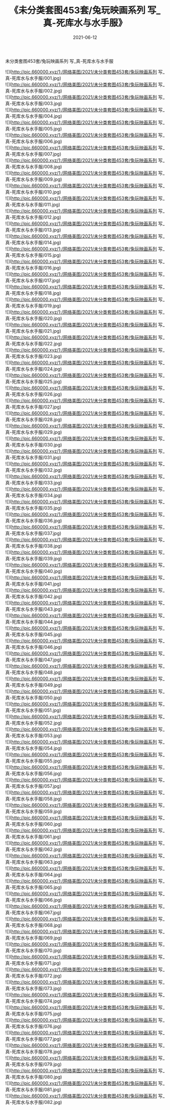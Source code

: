 ﻿---
layout: post
title:  《未分类套图453套/兔玩映画系列 写_真-死库水与水手服》
date:   2021-06-12
img: http://pic.660000.xyz/1:/网络美图/2021/未分类套图453套/兔玩映画系列 写_真-死库水与水手服/000.jpg
categories: [美女, 清纯, 唯美]
---

未分类套图453套/兔玩映画系列 写_真-死库水与水手服

 ![](http://pic.660000.xyz/1:/网络美图/2021/未分类套图453套/兔玩映画系列 写_真-死库水与水手服/001.jpg) <br>![](http://pic.660000.xyz/1:/网络美图/2021/未分类套图453套/兔玩映画系列 写_真-死库水与水手服/002.jpg) <br>![](http://pic.660000.xyz/1:/网络美图/2021/未分类套图453套/兔玩映画系列 写_真-死库水与水手服/003.jpg) <br>![](http://pic.660000.xyz/1:/网络美图/2021/未分类套图453套/兔玩映画系列 写_真-死库水与水手服/004.jpg) <br>![](http://pic.660000.xyz/1:/网络美图/2021/未分类套图453套/兔玩映画系列 写_真-死库水与水手服/005.jpg) <br>![](http://pic.660000.xyz/1:/网络美图/2021/未分类套图453套/兔玩映画系列 写_真-死库水与水手服/006.jpg) <br>![](http://pic.660000.xyz/1:/网络美图/2021/未分类套图453套/兔玩映画系列 写_真-死库水与水手服/007.jpg) <br>![](http://pic.660000.xyz/1:/网络美图/2021/未分类套图453套/兔玩映画系列 写_真-死库水与水手服/008.jpg) <br>![](http://pic.660000.xyz/1:/网络美图/2021/未分类套图453套/兔玩映画系列 写_真-死库水与水手服/009.jpg) <br>![](http://pic.660000.xyz/1:/网络美图/2021/未分类套图453套/兔玩映画系列 写_真-死库水与水手服/010.jpg) <br>![](http://pic.660000.xyz/1:/网络美图/2021/未分类套图453套/兔玩映画系列 写_真-死库水与水手服/011.jpg) <br>![](http://pic.660000.xyz/1:/网络美图/2021/未分类套图453套/兔玩映画系列 写_真-死库水与水手服/012.jpg) <br>![](http://pic.660000.xyz/1:/网络美图/2021/未分类套图453套/兔玩映画系列 写_真-死库水与水手服/013.jpg) <br>![](http://pic.660000.xyz/1:/网络美图/2021/未分类套图453套/兔玩映画系列 写_真-死库水与水手服/014.jpg) <br>![](http://pic.660000.xyz/1:/网络美图/2021/未分类套图453套/兔玩映画系列 写_真-死库水与水手服/015.jpg) <br>![](http://pic.660000.xyz/1:/网络美图/2021/未分类套图453套/兔玩映画系列 写_真-死库水与水手服/016.jpg) <br>![](http://pic.660000.xyz/1:/网络美图/2021/未分类套图453套/兔玩映画系列 写_真-死库水与水手服/017.jpg) <br>![](http://pic.660000.xyz/1:/网络美图/2021/未分类套图453套/兔玩映画系列 写_真-死库水与水手服/018.jpg) <br>![](http://pic.660000.xyz/1:/网络美图/2021/未分类套图453套/兔玩映画系列 写_真-死库水与水手服/019.jpg) <br>![](http://pic.660000.xyz/1:/网络美图/2021/未分类套图453套/兔玩映画系列 写_真-死库水与水手服/020.jpg) <br>![](http://pic.660000.xyz/1:/网络美图/2021/未分类套图453套/兔玩映画系列 写_真-死库水与水手服/021.jpg) <br>![](http://pic.660000.xyz/1:/网络美图/2021/未分类套图453套/兔玩映画系列 写_真-死库水与水手服/022.jpg) <br>![](http://pic.660000.xyz/1:/网络美图/2021/未分类套图453套/兔玩映画系列 写_真-死库水与水手服/023.jpg) <br>![](http://pic.660000.xyz/1:/网络美图/2021/未分类套图453套/兔玩映画系列 写_真-死库水与水手服/024.jpg) <br>![](http://pic.660000.xyz/1:/网络美图/2021/未分类套图453套/兔玩映画系列 写_真-死库水与水手服/025.jpg) <br>![](http://pic.660000.xyz/1:/网络美图/2021/未分类套图453套/兔玩映画系列 写_真-死库水与水手服/026.jpg) <br>![](http://pic.660000.xyz/1:/网络美图/2021/未分类套图453套/兔玩映画系列 写_真-死库水与水手服/027.jpg) <br>![](http://pic.660000.xyz/1:/网络美图/2021/未分类套图453套/兔玩映画系列 写_真-死库水与水手服/028.jpg) <br>![](http://pic.660000.xyz/1:/网络美图/2021/未分类套图453套/兔玩映画系列 写_真-死库水与水手服/029.jpg) <br>![](http://pic.660000.xyz/1:/网络美图/2021/未分类套图453套/兔玩映画系列 写_真-死库水与水手服/030.jpg) <br>![](http://pic.660000.xyz/1:/网络美图/2021/未分类套图453套/兔玩映画系列 写_真-死库水与水手服/031.jpg) <br>![](http://pic.660000.xyz/1:/网络美图/2021/未分类套图453套/兔玩映画系列 写_真-死库水与水手服/032.jpg) <br>![](http://pic.660000.xyz/1:/网络美图/2021/未分类套图453套/兔玩映画系列 写_真-死库水与水手服/033.jpg) <br>![](http://pic.660000.xyz/1:/网络美图/2021/未分类套图453套/兔玩映画系列 写_真-死库水与水手服/034.jpg) <br>![](http://pic.660000.xyz/1:/网络美图/2021/未分类套图453套/兔玩映画系列 写_真-死库水与水手服/035.jpg) <br>![](http://pic.660000.xyz/1:/网络美图/2021/未分类套图453套/兔玩映画系列 写_真-死库水与水手服/036.jpg) <br>![](http://pic.660000.xyz/1:/网络美图/2021/未分类套图453套/兔玩映画系列 写_真-死库水与水手服/037.jpg) <br>![](http://pic.660000.xyz/1:/网络美图/2021/未分类套图453套/兔玩映画系列 写_真-死库水与水手服/038.jpg) <br>![](http://pic.660000.xyz/1:/网络美图/2021/未分类套图453套/兔玩映画系列 写_真-死库水与水手服/039.jpg) <br>![](http://pic.660000.xyz/1:/网络美图/2021/未分类套图453套/兔玩映画系列 写_真-死库水与水手服/040.jpg) <br>![](http://pic.660000.xyz/1:/网络美图/2021/未分类套图453套/兔玩映画系列 写_真-死库水与水手服/041.jpg) <br>![](http://pic.660000.xyz/1:/网络美图/2021/未分类套图453套/兔玩映画系列 写_真-死库水与水手服/042.jpg) <br>![](http://pic.660000.xyz/1:/网络美图/2021/未分类套图453套/兔玩映画系列 写_真-死库水与水手服/043.jpg) <br>![](http://pic.660000.xyz/1:/网络美图/2021/未分类套图453套/兔玩映画系列 写_真-死库水与水手服/044.jpg) <br>![](http://pic.660000.xyz/1:/网络美图/2021/未分类套图453套/兔玩映画系列 写_真-死库水与水手服/045.jpg) <br>![](http://pic.660000.xyz/1:/网络美图/2021/未分类套图453套/兔玩映画系列 写_真-死库水与水手服/046.jpg) <br>![](http://pic.660000.xyz/1:/网络美图/2021/未分类套图453套/兔玩映画系列 写_真-死库水与水手服/047.jpg) <br>![](http://pic.660000.xyz/1:/网络美图/2021/未分类套图453套/兔玩映画系列 写_真-死库水与水手服/048.jpg) <br>![](http://pic.660000.xyz/1:/网络美图/2021/未分类套图453套/兔玩映画系列 写_真-死库水与水手服/049.jpg) <br>![](http://pic.660000.xyz/1:/网络美图/2021/未分类套图453套/兔玩映画系列 写_真-死库水与水手服/050.jpg) <br>![](http://pic.660000.xyz/1:/网络美图/2021/未分类套图453套/兔玩映画系列 写_真-死库水与水手服/051.jpg) <br>![](http://pic.660000.xyz/1:/网络美图/2021/未分类套图453套/兔玩映画系列 写_真-死库水与水手服/052.jpg) <br>![](http://pic.660000.xyz/1:/网络美图/2021/未分类套图453套/兔玩映画系列 写_真-死库水与水手服/053.jpg) <br>![](http://pic.660000.xyz/1:/网络美图/2021/未分类套图453套/兔玩映画系列 写_真-死库水与水手服/054.jpg) <br>![](http://pic.660000.xyz/1:/网络美图/2021/未分类套图453套/兔玩映画系列 写_真-死库水与水手服/055.jpg) <br>![](http://pic.660000.xyz/1:/网络美图/2021/未分类套图453套/兔玩映画系列 写_真-死库水与水手服/056.jpg) <br>![](http://pic.660000.xyz/1:/网络美图/2021/未分类套图453套/兔玩映画系列 写_真-死库水与水手服/057.jpg) <br>![](http://pic.660000.xyz/1:/网络美图/2021/未分类套图453套/兔玩映画系列 写_真-死库水与水手服/058.jpg) <br>![](http://pic.660000.xyz/1:/网络美图/2021/未分类套图453套/兔玩映画系列 写_真-死库水与水手服/059.jpg) <br>![](http://pic.660000.xyz/1:/网络美图/2021/未分类套图453套/兔玩映画系列 写_真-死库水与水手服/060.jpg) <br>![](http://pic.660000.xyz/1:/网络美图/2021/未分类套图453套/兔玩映画系列 写_真-死库水与水手服/061.jpg) <br>![](http://pic.660000.xyz/1:/网络美图/2021/未分类套图453套/兔玩映画系列 写_真-死库水与水手服/062.jpg) <br>![](http://pic.660000.xyz/1:/网络美图/2021/未分类套图453套/兔玩映画系列 写_真-死库水与水手服/063.jpg) <br>![](http://pic.660000.xyz/1:/网络美图/2021/未分类套图453套/兔玩映画系列 写_真-死库水与水手服/064.jpg) <br>![](http://pic.660000.xyz/1:/网络美图/2021/未分类套图453套/兔玩映画系列 写_真-死库水与水手服/065.jpg) <br>![](http://pic.660000.xyz/1:/网络美图/2021/未分类套图453套/兔玩映画系列 写_真-死库水与水手服/066.jpg) <br>![](http://pic.660000.xyz/1:/网络美图/2021/未分类套图453套/兔玩映画系列 写_真-死库水与水手服/067.jpg) <br>![](http://pic.660000.xyz/1:/网络美图/2021/未分类套图453套/兔玩映画系列 写_真-死库水与水手服/068.jpg) <br>![](http://pic.660000.xyz/1:/网络美图/2021/未分类套图453套/兔玩映画系列 写_真-死库水与水手服/069.jpg) <br>![](http://pic.660000.xyz/1:/网络美图/2021/未分类套图453套/兔玩映画系列 写_真-死库水与水手服/070.jpg) <br>![](http://pic.660000.xyz/1:/网络美图/2021/未分类套图453套/兔玩映画系列 写_真-死库水与水手服/071.jpg) <br>![](http://pic.660000.xyz/1:/网络美图/2021/未分类套图453套/兔玩映画系列 写_真-死库水与水手服/072.jpg) <br>![](http://pic.660000.xyz/1:/网络美图/2021/未分类套图453套/兔玩映画系列 写_真-死库水与水手服/073.jpg) <br>![](http://pic.660000.xyz/1:/网络美图/2021/未分类套图453套/兔玩映画系列 写_真-死库水与水手服/074.jpg) <br>![](http://pic.660000.xyz/1:/网络美图/2021/未分类套图453套/兔玩映画系列 写_真-死库水与水手服/075.jpg) <br>![](http://pic.660000.xyz/1:/网络美图/2021/未分类套图453套/兔玩映画系列 写_真-死库水与水手服/076.jpg) <br>![](http://pic.660000.xyz/1:/网络美图/2021/未分类套图453套/兔玩映画系列 写_真-死库水与水手服/077.jpg) <br>![](http://pic.660000.xyz/1:/网络美图/2021/未分类套图453套/兔玩映画系列 写_真-死库水与水手服/078.jpg) <br>![](http://pic.660000.xyz/1:/网络美图/2021/未分类套图453套/兔玩映画系列 写_真-死库水与水手服/079.jpg) <br>![](http://pic.660000.xyz/1:/网络美图/2021/未分类套图453套/兔玩映画系列 写_真-死库水与水手服/080.jpg) <br>![](http://pic.660000.xyz/1:/网络美图/2021/未分类套图453套/兔玩映画系列 写_真-死库水与水手服/081.jpg) <br>![](http://pic.660000.xyz/1:/网络美图/2021/未分类套图453套/兔玩映画系列 写_真-死库水与水手服/082.jpg) <br>